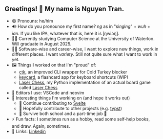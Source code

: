## Greetings! 👋 My name is Nguyen Tran.

- 😄 Pronouns: he/him
- 🔊 How do you pronounce my first name? *ng* as in "si*ng*i*ng*" + *wuh* + *ian*. If you like IPA, whatever that is, here it is [ŋwiəŋ].
- 👨‍🎓 Currently studying Computer Science at the University of Waterloo. Will graduate in August 2025.
- 👨‍💻 Software-wise and career-wise, I want to explore new things, work in different places. I want *variety*. Still not quite sure what I want to work in yet.
- 🖼 Things I worked on that I'm "proud" of: 
  - [ctk](https://github.com/ngtr6788/ctk), an improved CLI wrapper for Cold Turkey blocker
  - [keycard](https://github.com/ngtr6788/keycard), a flashcard app for keyboard shortcuts (WIP)
  - [Laser Chess](https://github.com/ngtr6788/Laser_Chess_2), my Python implementation of an actual board game called [Laser Chess](https://www.thinkfun.com/products/laser-chess/)
- 📄 Editors I use: VSCode and neovim
- 🤞 Interesting things I'm working on (and hope it works out)
  -  🚧 Continue contributing to [Svelte](https://github.com/sveltejs/svelte)
  -  📎 Hopefully contribute to other projects (e.g. [typst](https://github.com/typst/typst))
  -  🏫 Survive both school and a part-time job 👷
- ⚡ Fun facts: I sometimes run as a hobby, read some self-help books, and draw. Again, sometimes.
- 🔗 Links: [Linkedin](https://www.linkedin.com/in/ngtran6788/)
